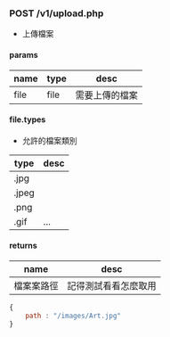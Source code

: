 
### POST /v1/upload.php

* 上傳檔案

#### params

name | type | desc
---- | ---- | ----
file | file | 需要上傳的檔案

#### file.types

* 允許的檔案類別

type | desc
---- | ----
.jpg |
.jpeg |
.png |
.gif | ...

#### returns

name | desc
---- | ----
檔案案路徑 | 記得測試看看怎麼取用

``` js
{
	path : "/images/Art.jpg"
}
```
